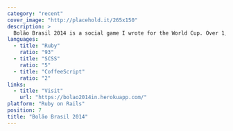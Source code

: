```yaml
---
category: "recent"
cover_image: "http://placehold.it/265x150"
description: >
  Bolão Brasil 2014 is a social game I wrote for the World Cup. Over 1,000 games and 200,000 predictions were made in the month it was live.
languages:
  - title: "Ruby"
    ratio: "93"
  - title: "SCSS"
    ratio: "5"
  - title: "CoffeeScript"
    ratio: "2"
links:
  - title: "Visit"
    url: "https://bolao2014in.herokuapp.com/"
platform: "Ruby on Rails"
position: 7
title: "Bolão Brasil 2014"
---
```


